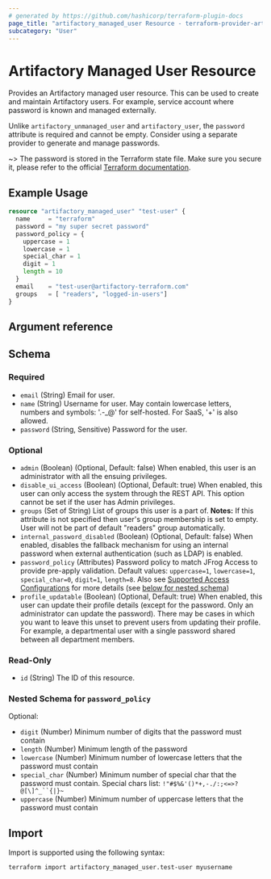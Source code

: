 ```yaml
---
# generated by https://github.com/hashicorp/terraform-plugin-docs
page_title: "artifactory_managed_user Resource - terraform-provider-artifactory"
subcategory: "User"
---
```

# Artifactory Managed User Resource

Provides an Artifactory managed user resource. This can be used to create and maintain Artifactory users. For example, service account where password is known and managed externally.

Unlike `artifactory_unmanaged_user` and `artifactory_user`, the `password` attribute is required and cannot be empty.
Consider using a separate provider to generate and manage passwords.

~> The password is stored in the Terraform state file. Make sure you secure it, please refer to the official [Terraform documentation](https://developer.hashicorp.com/terraform/language/state/sensitive-data).

## Example Usage

```terraform
resource "artifactory_managed_user" "test-user" {
  name     = "terraform"
  password = "my super secret password"
  password_policy = {
    uppercase = 1
    lowercase = 1
    special_char = 1
    digit = 1
    length = 10
  }
  email    = "test-user@artifactory-terraform.com"
  groups   = [ "readers", "logged-in-users"]
}
```

## Argument reference

<!-- schema generated by tfplugindocs -->
## Schema

### Required

- `email` (String) Email for user.
- `name` (String) Username for user. May contain lowercase letters, numbers and symbols: '.-_@' for self-hosted. For SaaS, '+' is also allowed.
- `password` (String, Sensitive) Password for the user.

### Optional

- `admin` (Boolean) (Optional, Default: false) When enabled, this user is an administrator with all the ensuing privileges.
- `disable_ui_access` (Boolean) (Optional, Default: true) When enabled, this user can only access the system through the REST API. This option cannot be set if the user has Admin privileges.
- `groups` (Set of String) List of groups this user is a part of. **Notes:** If this attribute is not specified then user's group membership is set to empty. User will not be part of default "readers" group automatically.
- `internal_password_disabled` (Boolean) (Optional, Default: false) When enabled, disables the fallback mechanism for using an internal password when external authentication (such as LDAP) is enabled.
- `password_policy` (Attributes) Password policy to match JFrog Access to provide pre-apply validation. Default values: `uppercase=1`, `lowercase=1`, `special_char=0`, `digit=1`, `length=8`. Also see [Supported Access Configurations](https://jfrog.com/help/r/jfrog-installation-setup-documentation/supported-access-configurations) for more details (see [below for nested schema](#nestedatt--password_policy))
- `profile_updatable` (Boolean) (Optional, Default: true) When enabled, this user can update their profile details (except for the password. Only an administrator can update the password). There may be cases in which you want to leave this unset to prevent users from updating their profile. For example, a departmental user with a single password shared between all department members.

### Read-Only

- `id` (String) The ID of this resource.

<a id="nestedatt--password_policy"></a>
### Nested Schema for `password_policy`

Optional:

- `digit` (Number) Minimum number of digits that the password must contain
- `length` (Number) Minimum length of the password
- `lowercase` (Number) Minimum number of lowercase letters that the password must contain
- `special_char` (Number) Minimum number of special char that the password must contain. Special chars list: `!"#$%&'()*+,-./:;<=>?@[\]^_``{|}~`
- `uppercase` (Number) Minimum number of uppercase letters that the password must contain

## Import

Import is supported using the following syntax:

```shell
terraform import artifactory_managed_user.test-user myusername
```
